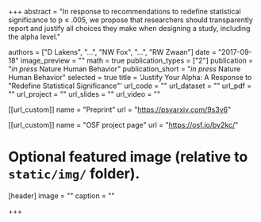 +++
abstract = "In response to recommendations to redefine statistical significance to p ≤ .005, we propose that researchers should transparently report and justify all choices they make when designing a study, including the alpha level."

authors = ["D Lakens", "...", "NW Fox", "...", "RW Zwaan"]
date = "2017-09-18"
image_preview = ""
math = true
publication_types = ["2"]
publication = "*in press* Nature Human Behavior"
publication_short = "*in press* Nature Human Behavior"
selected = true
title = 'Justify Your Alpha: A Response to "Redefine Statistical Significance"'
url_code = ""
url_dataset = ""
url_pdf = ""
url_project = ""
url_slides = ""
url_video = ""

[[url_custom]]
name = "Preprint"
url = "https://psyarxiv.com/9s3y6"

[[url_custom]]
name = "OSF project page"
url = "https://osf.io/by2kc/"



# Optional featured image (relative to `static/img/` folder).
[header]
image = ""
caption = ""

+++

